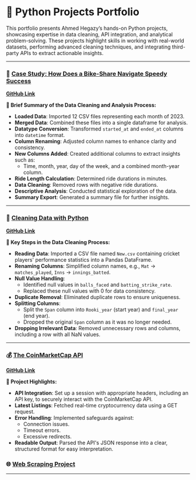 # 🐍 Python Projects Portfolio

This portfolio presents Ahmed Hegazy’s hands-on Python projects, showcasing expertise in data cleaning, API integration, and analytical problem-solving. These projects highlight skills in working with real-world datasets, performing advanced cleaning techniques, and integrating third-party APIs to extract actionable insights.

---

### 🚴 [Case Study: How Does a Bike-Share Navigate Speedy Success](https://github.com/AhmedHegazy121/portfolioProjects/blob/main/Share%20_Bike.ipynb)  
**[GitHub Link](https://github.com/AhmedHegazy121/portfolioProjects/blob/main/Share%20_Bike.ipynb)**  

**📝 Brief Summary of the Data Cleaning and Analysis Process:**
- **Loaded Data**: Imported 12 CSV files representing each month of 2023.  
- **Merged Data**: Combined these files into a single dataframe for analysis.  
- **Datatype Conversion**: Transformed `started_at` and `ended_at` columns into `datetime` format.  
- **Column Renaming**: Adjusted column names to enhance clarity and consistency.  
- **New Columns Added**: Created additional columns to extract insights such as:  
  - Time, month, year, day of the week, and a combined month-year column.  
- **Ride Length Calculation**: Determined ride durations in minutes.  
- **Data Cleaning**: Removed rows with negative ride durations.  
- **Descriptive Analysis**: Conducted statistical exploration of the data.  
- **Summary Export**: Generated a summary file for further insights.  

---

### 🧹 [Cleaning Data with Python](https://github.com/AhmedHegazy121/portfolioProjects/blob/main/Clean_Cricketers.ipynb)  
**[GitHub Link](https://github.com/AhmedHegazy121/portfolioProjects/blob/main/Clean_Cricketers.ipynb)**  

**📝 Key Steps in the Data Cleaning Process:**
- **Reading Data**: Imported a CSV file named `New.csv` containing cricket players' performance statistics into a Pandas DataFrame.  
- **Renaming Columns**: Simplified column names, e.g., `Mat` → `matches_played`, `Inns` → `innings_batted`.  
- **Null Value Handling**:  
  - Identified null values in `balls_faced` and `batting_strike_rate`.  
  - Replaced these null values with 0 for data consistency.  
- **Duplicate Removal**: Eliminated duplicate rows to ensure uniqueness.  
- **Splitting Columns**:  
  - Split the `Span` column into `Rooki_year` (start year) and `final_year` (end year).  
  - Dropped the original `Span` column as it was no longer needed.  
- **Dropping Irrelevant Data**: Removed unnecessary rows and columns, including a row with all NaN values.  

---

### 💰 [The CoinMarketCap API](https://github.com/AhmedHegazy121/portfolioProjects/blob/main/API.ipynb)  
**[GitHub Link](https://github.com/AhmedHegazy121/portfolioProjects/blob/main/API.ipynb)**  

**📝 Project Highlights:**
- **API Integration**: Set up a session with appropriate headers, including an API key, to securely interact with the CoinMarketCap API.  
- **Latest Listings**: Fetched real-time cryptocurrency data using a GET request.  
- **Error Handling**: Implemented safeguards against:  
  - Connection issues.  
  - Timeout errors.  
  - Excessive redirects.  
- **Readable Output**: Parsed the API's JSON response into a clear, structured format for easy interpretation.  

### 🌐 [Web Scraping Project](https://github.com/AhmedHegazy121/portfolioProjects/blob/main/Scraping%20Data%20.ipynb?short_path=17a3f57)
 ---


